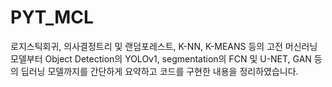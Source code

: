 # PYT_MCL

로지스틱회귀, 의사결정트리 및 랜덤포레스트, K-NN, K-MEANS 등의 고전 머신러닝 모델부터
Object Detection의 YOLOv1, segmentation의 FCN 및 U-NET, GAN 등의 딥러닝 모델까지를
간단하게 요약하고 코드를 구현한 내용을 정리하였습니다.
